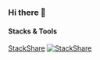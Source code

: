 ### Hi there 👋

<!--
**rollsover/rollsover** is a ✨ _special_ ✨ repository because its `README.md` (this file) appears on your GitHub profile.

Here are some ideas to get you started:

- 🔭 I’m currently working on ...
- 🌱 I’m currently learning ...
- 👯 I’m looking to collaborate on ...
- 🤔 I’m looking for help with ...
- 💬 Ask me about ...
- 📫 How to reach me: ...
- 😄 Pronouns: ...
- ⚡ Fun fact: ...
-->

#### Stacks & Tools

[StackShare](https://stackshare.io/rollsover/my-stack) [![StackShare](http://img.shields.io/badge/tech-stack-0690fa.svg?style=flat)](https://stackshare.io/rollsover/my-stack)
